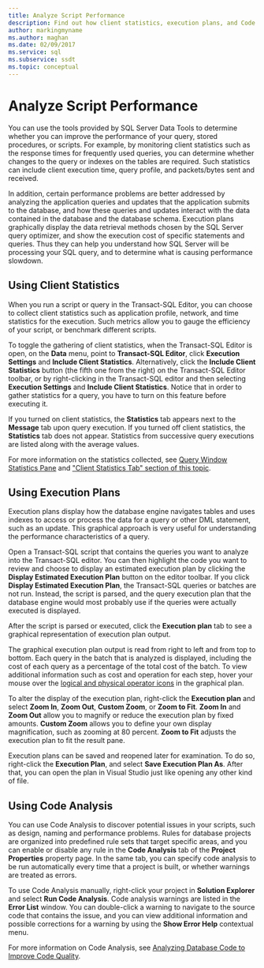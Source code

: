 ```yaml
---
title: Analyze Script Performance
description: Find out how client statistics, execution plans, and Code Analysis in SQL Server Data Tools can help improve query, stored procedure, and script performance.
author: markingmyname
ms.author: maghan
ms.date: 02/09/2017
ms.service: sql
ms.subservice: ssdt
ms.topic: conceptual
---
```


# Analyze Script Performance

You can use the tools provided by SQL Server Data Tools to determine whether you can improve the performance of your query, stored procedures, or scripts. For example, by monitoring client statistics such as the response times for frequently used queries, you can determine whether changes to the query or indexes on the tables are required. Such statistics can include client execution time, query profile, and packets/bytes sent and received.  
  
In addition, certain performance problems are better addressed by analyzing the application queries and updates that the application submits to the database, and how these queries and updates interact with the data contained in the database and the database schema. Execution plans graphically display the data retrieval methods chosen by the SQL Server query optimizer, and show the execution cost of specific statements and queries. Thus they can help you understand how SQL Server will be processing your SQL query, and to determine what is causing performance slowdown.  
  
## Using Client Statistics  
When you run a script or query in the Transact\-SQL Editor, you can choose to collect client statistics such as application profile, network, and time statistics for the execution. Such metrics allow you to gauge the efficiency of your script, or benchmark different scripts.  
  
To toggle the gathering of client statistics, when the Transact\-SQL Editor is open, on the **Data** menu, point to **Transact\-SQL Editor**, click **Execution Settings** and **Include Client Statistics**. Alternatively, click the **Include Client Statistics** button (the fifth one from the right) on the Transact\-SQL Editor toolbar, or by right-clicking in the Transact\-SQL editor and then selecting **Execution Settings** and **Include Client Statistics**. Notice that in order to gather statistics for a query, you have to turn on this feature before executing it.  
  
If you turned on client statistics, the **Statistics** tab appears next to the **Message** tab upon query execution. If you turned off client statistics, the **Statistics** tab does not appear. Statistics from successive query executions are listed along with the average values.  
  
For more information on the statistics collected, see [Query Window Statistics Pane](https://msdn.microsoft.com/library/aa216969(SQL.80).aspx) and ["Client Statistics Tab" section of this topic](/previous-versions/visualstudio/visual-studio-2010/aa833205(v=vs.100)).  
  
## Using Execution Plans  
Execution plans display how the database engine navigates tables and uses indexes to access or process the data for a query or other DML statement, such as an update. This graphical approach is very useful for understanding the performance characteristics of a query.  
  
Open a Transact\-SQL script that contains the queries you want to analyze into the Transact\-SQL editor. You can then highlight the code you want to review and choose to display an estimated execution plan by clicking the **Display Estimated Execution Plan** button on the editor toolbar. If you click **Display Estimated Execution Plan**, the Transact\-SQL queries or batches are not run. Instead, the script is parsed, and the query execution plan that the database engine would most probably use if the queries were actually executed is displayed.  
  
After the script is parsed or executed, click the **Execution plan** tab to see a graphical representation of execution plan output.  
  
The graphical execution plan output is read from right to left and from top to bottom. Each query in the batch that is analyzed is displayed, including the cost of each query as a percentage of the total cost of the batch. To view additional information such as cost and operation for each step, hover your mouse over the [logical and physical operator icons](/previous-versions/sql/sql-server-2008-r2/ms175913(v=sql.105)) in the graphical plan.  
  
To alter the display of the execution plan, right-click the **Execution plan** and select **Zoom In**, **Zoom Out**, **Custom Zoom**, or **Zoom to Fit**. **Zoom In** and **Zoom Out** allow you to magnify or reduce the execution plan by fixed amounts. **Custom Zoom** allows you to define your own display magnification, such as zooming at 80 percent.  **Zoom to Fit** adjusts the execution plan to fit the result pane.  
  
Execution plans can be saved and reopened later for examination. To do so, right-click the **Execution Plan**, and select **Save Execution Plan As**. After that, you can open the plan in Visual Studio just like opening any other kind of file.  
  
## Using Code Analysis  
You can use Code Analysis to discover potential issues in your scripts, such as design, naming and performance problems.  Rules for database projects are organized into predefined rule sets that target specific areas, and you can enable or disable any rule in the **Code Analysis** tab of the **Project Properties** property page. In the same tab, you can specify code analysis to be run automatically every time that a project is built, or whether warnings are treated as errors.  
  
To use Code Analysis manually, right-click your project in **Solution Explorer** and select **Run Code Analysis**. Code analysis warnings are listed in the **Error List** window. You can double-click a warning to navigate to the source code that contains the issue, and you can view additional information and possible corrections for a warning by using the **Show Error Help** contextual menu.  
  
For more information on Code Analysis, see [Analyzing Database Code to Improve Code Quality](/previous-versions/visualstudio/visual-studio-2010/dd172133(v=vs.100)).  
